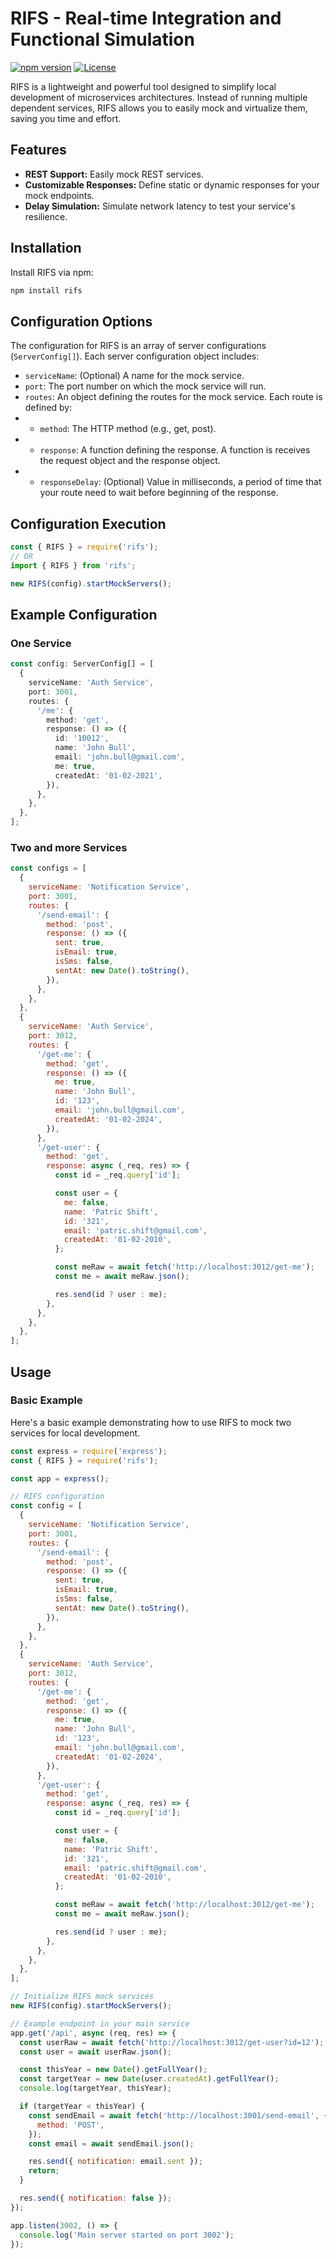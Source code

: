 # RIFS - Real-time Integration and Functional Simulation

[![npm version](https://badge.fury.io/js/rifs.svg)](https://badge.fury.io/js/rifs)
[![License](https://img.shields.io/badge/license-MIT-blue.svg)](LICENSE)

RIFS is a lightweight and powerful tool designed to simplify local development of microservices architectures. Instead of running multiple dependent services, RIFS allows you to easily mock and virtualize them, saving you time and effort.

## Features

- **REST Support:** Easily mock REST services.
- **Customizable Responses:** Define static or dynamic responses for your mock endpoints.
- **Delay Simulation:** Simulate network latency to test your service's resilience.

## Installation

Install RIFS via npm:

```bash
npm install rifs
```

## Configuration Options

The configuration for RIFS is an array of server configurations (`ServerConfig[]`). Each server configuration object includes:

- `serviceName`: (Optional) A name for the mock service.
- `port`: The port number on which the mock service will run.
- `routes`: An object defining the routes for the mock service. Each route is defined by:
- - `method`: The HTTP method (e.g., get, post).
- - `response`: A function defining the response. A function is receives the request object and the response object.
- - `responseDelay`: (Optional) Value in milliseconds, a period of time that your route need to wait before beginning of the response.

## Configuration Execution

```typescript
const { RIFS } = require('rifs');
// OR
import { RIFS } from 'rifs';

new RIFS(config).startMockServers();
```

## Example Configuration

### One Service

```typescript
const config: ServerConfig[] = [
  {
    serviceName: 'Auth Service',
    port: 3001,
    routes: {
      '/me': {
        method: 'get',
        response: () => ({
          id: '10012',
          name: 'John Bull',
          email: 'john.bull@gmail.com',
          me: true,
          createdAt: '01-02-2021',
        }),
      },
    },
  },
];
```

### Two and more Services

```javascript
const configs = [
  {
    serviceName: 'Notification Service',
    port: 3001,
    routes: {
      '/send-email': {
        method: 'post',
        response: () => ({
          sent: true,
          isEmail: true,
          isSms: false,
          sentAt: new Date().toString(),
        }),
      },
    },
  },
  {
    serviceName: 'Auth Service',
    port: 3012,
    routes: {
      '/get-me': {
        method: 'get',
        response: () => ({
          me: true,
          name: 'John Bull',
          id: '123',
          email: 'john.bull@gmail.com',
          createdAt: '01-02-2024',
        }),
      },
      '/get-user': {
        method: 'get',
        response: async (_req, res) => {
          const id = _req.query['id'];

          const user = {
            me: false,
            name: 'Patric Shift',
            id: '321',
            email: 'patric.shift@gmail.com',
            createdAt: '01-02-2010',
          };

          const meRaw = await fetch('http://localhost:3012/get-me');
          const me = await meRaw.json();

          res.send(id ? user : me);
        },
      },
    },
  },
];
```

## Usage

### Basic Example

Here's a basic example demonstrating how to use RIFS to mock two services for local development.

```javascript
const express = require('express');
const { RIFS } = require('rifs');

const app = express();

// RIFS configuration
const config = [
  {
    serviceName: 'Notification Service',
    port: 3001,
    routes: {
      '/send-email': {
        method: 'post',
        response: () => ({
          sent: true,
          isEmail: true,
          isSms: false,
          sentAt: new Date().toString(),
        }),
      },
    },
  },
  {
    serviceName: 'Auth Service',
    port: 3012,
    routes: {
      '/get-me': {
        method: 'get',
        response: () => ({
          me: true,
          name: 'John Bull',
          id: '123',
          email: 'john.bull@gmail.com',
          createdAt: '01-02-2024',
        }),
      },
      '/get-user': {
        method: 'get',
        response: async (_req, res) => {
          const id = _req.query['id'];

          const user = {
            me: false,
            name: 'Patric Shift',
            id: '321',
            email: 'patric.shift@gmail.com',
            createdAt: '01-02-2010',
          };

          const meRaw = await fetch('http://localhost:3012/get-me');
          const me = await meRaw.json();

          res.send(id ? user : me);
        },
      },
    },
  },
];

// Initialize RIFS mock services
new RIFS(config).startMockServers();

// Example endpoint in your main service
app.get('/api', async (req, res) => {
  const userRaw = await fetch('http://localhost:3012/get-user?id=12');
  const user = await userRaw.json();

  const thisYear = new Date().getFullYear();
  const targetYear = new Date(user.createdAt).getFullYear();
  console.log(targetYear, thisYear);

  if (targetYear < thisYear) {
    const sendEmail = await fetch('http://localhost:3001/send-email', {
      method: 'POST',
    });
    const email = await sendEmail.json();

    res.send({ notification: email.sent });
    return;
  }

  res.send({ notification: false });
});

app.listen(3002, () => {
  console.log('Main server started on port 3002');
});
```
